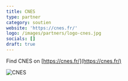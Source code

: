 ```yaml
---
title: CNES
type: partner
category: soutien
website: 'https://cnes.fr/'
logo: /images/partners/logo-cnes.jpg
socials: []
draft: true
---
```


Find CNES on [https://cnes.fr/](https://cnes.fr/)

![CNES](/images/partners/logo-cnes.jpg)
